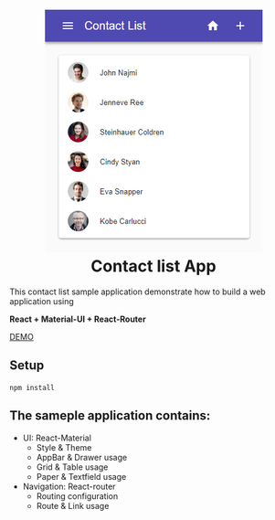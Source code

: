 <h1 align="center">
  <img src=".screenshot.png"/><br>
  Contact list App
</h1>


This contact list sample application demonstrate how to build a web application using

**React + Material-UI + React-Router**

[DEMO](https://pages.github.com/)

## Setup
```
npm install

```



## The sameple application contains:

- UI: React-Material 
  * Style & Theme
  * AppBar & Drawer usage
  * Grid & Table usage
  * Paper & Textfield usage
- Navigation: React-router
  * Routing configuration
  * Route & Link usage